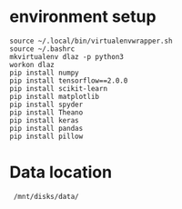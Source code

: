 # environment setup
    source ~/.local/bin/virtualenvwrapper.sh
    source ~/.bashrc
    mkvirtualenv dlaz -p python3
    workon dlaz
    pip install numpy
    pip install tensorflow==2.0.0 
    pip install scikit-learn
    pip install matplotlib
    pip install spyder
    pip install Theano
    pip install keras
    pip install pandas
    pip install pillow
# Data location
     /mnt/disks/data/
